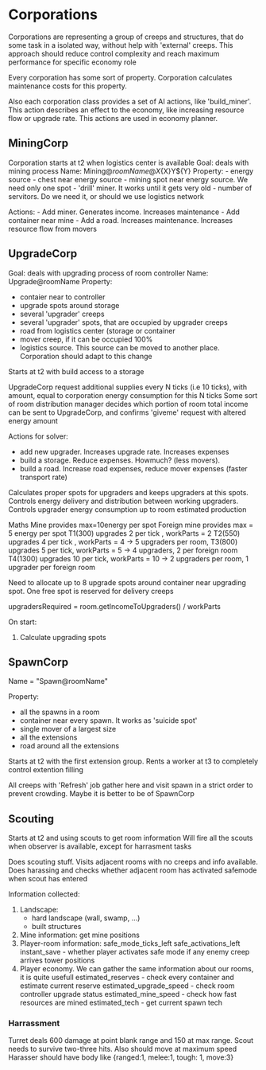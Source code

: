 # Corporations #

Corporations are representing a group of creeps and structures, that do some task in a isolated way, without help with 'external' creeps. This approach should reduce control complexity and reach maximum performance for specific economy role

Every corporation has some sort of property. Corporation calculates maintenance costs for this property.

Also each corporation class provides a set of AI actions, like 'build_miner'. This action describes an effect to the economy, like increasing resource flow or upgrade rate. This actions are used in economy planner. 

## MiningCorp ##

Corporation starts at t2 when logistics center is available
Goal: deals with mining process
Name: Mining@${roomName}@X${X}Y${Y}
Property:
	- energy source
	- chest near energy source
	- mining spot near energy source. We need only one spot
	- 'drill' miner. It works until it gets very old
	- number of servitors. Do we need it, or should we use logistics network

Actions:
	- Add miner. Generates income. Increases maintenance
	- Add container near mine
	- Add a road. Increases maintenance. Increases resource flow from movers

## UpgradeCorp ##

Goal: deals with upgrading process of room controller
Name: Upgrade@roomName
Property: 
 - contaier near to controller
 - upgrade spots around storage
 - several 'upgrader' creeps
 - several 'upgrader' spots, that are occupied by upgrader creeps
 - road from logistics center (storage or container
 - mover creep, if it can be occupied 100%
 - logistics source. This source can be moved to another place. Corporation should adapt to this change

Starts at t2 with build access to a storage

UpgradeCorp request additional supplies every N ticks (i.e 10 ticks), with amount, equal to corporation energy consumption for this N ticks
Some sort of room distribution manager decides which portion of room total income can be sent to UpgradeCorp, and confirms 'giveme' request with altered energy amount

Actions for solver:
 - add new upgrader. Increases upgrade rate. Increases expenses
 - build a storage. Reduce expenses. Howmuch? (less movers). 
 - build a road. Increase road expenses, reduce mover expenses (faster transport rate) 

Calculates proper spots for upgraders and keeps upgraders at this spots. Controls energy delivery and distribution between working upgraders. Controls upgrader energy consumption up to room estimated production 

Maths
Mine provides max=10energy per spot
Foreign mine provides max = 5 energy per spot
T1(300) upgrades 2 per tick , workParts = 2
T2(550) upgrades 4 per tick , workParts = 4 -> 5 upgraders per room, 
T3(800) upgrades 5 per tick, workParts = 5 -> 4 upgraders, 2 per foreign room
T4(1300) upgrades 10 per tick, workParts = 10 -> 2 upgraders per room, 1 upgrader per foreign room

Need to allocate up to 8 upgrade spots around container near upgrading spot. One free spot is reserved for delivery creeps

upgradersRequired = room.getIncomeToUpgraders() / workParts
  
On start:
1. Calculate upgrading spots


## SpawnCorp ##

Name = "Spawn@roomName"

Property: 
 - all the spawns in a room
 - container near every spawn. It works as 'suicide spot'
 - single mover of a largest size
 - all the extensions
 - road around all the extensions
 
Starts at t2 with the first extension group. Rents a worker at t3 to completely control extention filling

All creeps with 'Refresh' job gather here and visit spawn in a strict order to prevent crowding. Maybe it is better to be of SpawnCorp

## Scouting ##

Starts at t2 and using scouts to get room information
Will fire all the scouts when observer is available, except for harrasment tasks

Does scouting stuff. Visits adjacent rooms with no creeps and info available. 
Does harassing and checks whether adjacent room has activated safemode when scout has entered

Information collected:
1. Landscape:
	- hard landscape (wall, swamp, ...)
	- built structures
2. Mine information: get mine positions
3. Player-room information:
	safe_mode_ticks_left
	safe_activations_left
	instant_save - whether player activates safe mode if any enemy creep arrives
	tower positions
4. Player economy. We can gather the same information about our rooms, it is quite usefull
	estimated_reserves - check every container and estimate current reserve
	estimated_upgrade_speed - check room controller upgrade status
	estimated_mine_speed - check how fast resources are mined
	estimated_tech - get current spawn tech

### Harrassment ###

Turret deals 600 damage at point blank range and 150 at max range. Scout needs to survive two-three hits. Also should move at maximum speed
Harasser should have body like {ranged:1, melee:1, tough: 1, move:3}

